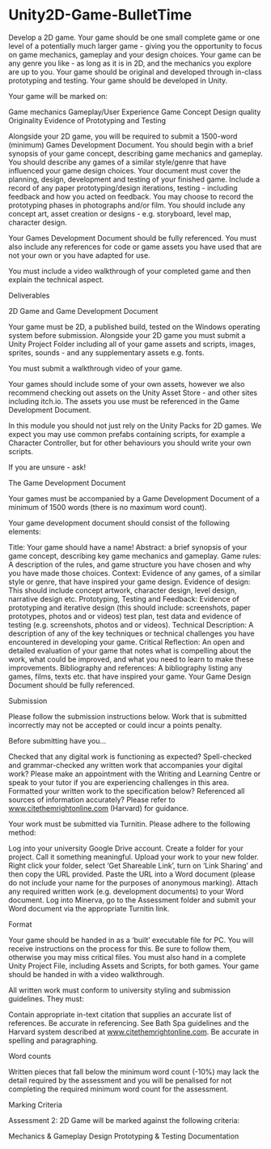 # Unity2D-Game-BulletTime
Develop a 2D game. Your game should be one small complete game or one level of a potentially much larger game - giving you the opportunity to focus on game mechanics, gameplay and your design choices. Your game can be any genre you like - as long as it is in 2D, and the mechanics you explore are up to you. Your game should be original and developed through in-class prototyping and testing. Your game should be developed in Unity.

Your game will be marked on:

Game mechanics Gameplay/User Experience Game Concept Design quality Originality Evidence of Prototyping and Testing

Alongside your 2D game, you will be required to submit a 1500-word (minimum) Games Development Document. You should begin with a brief synopsis of your game concept, describing game mechanics and gameplay. You should describe any games of a similar style/genre that have influenced your game design choices. Your document must cover the planning, design, development and testing of your finished game. Include a record of any paper prototyping/design iterations, testing - including feedback and how you acted on feedback. You may choose to record the prototyping phases in photographs and/or film. You should include any concept art, asset creation or designs - e.g. storyboard, level map, character design.

Your Games Development Document should be fully referenced. You must also include any references for code or game assets you have used that are not your own or you have adapted for use.

You must include a video walkthrough of your completed game and then explain the technical aspect.

Deliverables

2D Game and Game Development Document

Your game must be 2D, a published build, tested on the Windows operating system before submission. Alongside your 2D game you must submit a Unity Project Folder including all of your game assets and scripts, images, sprites, sounds - and any supplementary assets e.g. fonts.

You must submit a walkthrough video of your game.

Your games should include some of your own assets, however we also recommend checking out assets on the Unity Asset Store - and other sites including itch.io. The assets you use must be referenced in the Game Development Document.

In this module you should not just rely on the Unity Packs for 2D games. We expect you may use common prefabs containing scripts, for example a Character Controller, but for other behaviours you should write your own scripts.

If you are unsure - ask!

The Game Development Document

Your games must be accompanied by a Game Development Document of a minimum of 1500 words (there is no maximum word count).

Your game development document should consist of the following elements:

Title: Your game should have a name! Abstract: a brief synopsis of your game concept, describing key game mechanics and gameplay. Game rules: A description of the rules, and game structure you have chosen and why you have made those choices. Context: Evidence of any games, of a similar style or genre, that have inspired your game design. Evidence of design: This should include concept artwork, character design, level design, narrative design etc. Prototyping, Testing and Feedback: Evidence of prototyping and iterative design (this should include: screenshots, paper prototypes, photos and or videos) test plan, test data and evidence of testing (e.g. screenshots, photos and or videos). Technical Description: A description of any of the key techniques or technical challenges you have encountered in developing your game. Critical Reflection: An open and detailed evaluation of your game that notes what is compelling about the work, what could be improved, and what you need to learn to make these improvements. Bibliography and references: A bibliography listing any games, films, texts etc. that have inspired your game. Your Game Design Document should be fully referenced.

Submission

Please follow the submission instructions below. Work that is submitted incorrectly may not be accepted or could incur a points penalty.

Before submitting have you…

Checked that any digital work is functioning as expected? Spell-checked and grammar-checked any written work that accompanies your digital work? Please make an appointment with the Writing and Learning Centre or speak to your tutor if you are experiencing challenges in this area. Formatted your written work to the specification below? Referenced all sources of information accurately? Please refer to www.citethemrightonline.com (Harvard) for guidance.

Your work must be submitted via Turnitin. Please adhere to the following method:

Log into your university Google Drive account. Create a folder for your project. Call it something meaningful. Upload your work to your new folder. Right click your folder, select ‘Get Shareable Link’, turn on ‘Link Sharing’ and then copy the URL provided. Paste the URL into a Word document (please do not include your name for the purposes of anonymous marking). Attach any required written work (e.g. development documents) to your Word document. Log into Minerva, go to the Assessment folder and submit your Word document via the appropriate Turnitin link.

Format

Your game should be handed in as a ‘built’ executable file for PC. You will receive instructions on the process for this. Be sure to follow them, otherwise you may miss critical files. You must also hand in a complete Unity Project File, including Assets and Scripts, for both games. Your game should be handed in with a video walkthrough.

All written work must conform to university styling and submission guidelines. They must:

Contain appropriate in-text citation that supplies an accurate list of references. Be accurate in referencing. See Bath Spa guidelines and the Harvard system described at www.citethemrightonline.com. Be accurate in spelling and paragraphing.

Word counts

Written pieces that fall below the minimum word count (-10%) may lack the detail required by the assessment and you will be penalised for not completing the required minimum word count for the assessment.

Marking Criteria

Assessment 2: 2D Game will be marked against the following criteria:

Mechanics & Gameplay Design Prototyping & Testing Documentation
